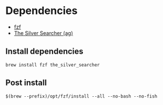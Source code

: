 # Dependencies

- [fzf](https://github.com/junegunn/fzf)
- [The Silver Searcher (ag)](https://github.com/ggreer/the_silver_searcher)

## Install dependencies

```shell
brew install fzf the_silver_searcher 
```

## Post install

```shell
$(brew --prefix)/opt/fzf/install --all --no-bash --no-fish
```
